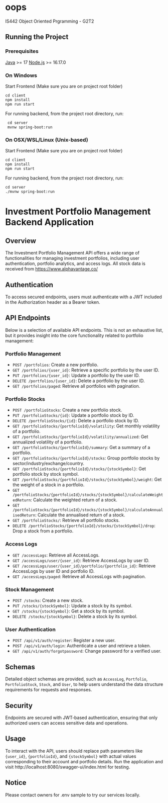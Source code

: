 # oops
IS442 Object Oriented Prgramming - G2T2

## Running the Project

### Prerequisites

[Java](https://www.oracle.com/java/technologies/downloads/#java17) >= 17
[Node.js](https://nodejs.org/en/download) >= 16.17.0

### On Windows

Start Frontend (Make sure you are on project root folder)

```shell
cd client
npm install
npm run start
```

For running backend, from the project root directory, run:
```shell
 cd server
 mvnw spring-boot:run
```

### On OSX/WSL/Linux (Unix-based)

Start Frontend (Make sure you are on project root folder)

```shell
cd client
npm install
npm run start
```

For running backend, from the project root directory, run:
```shell
cd server
./mvnw spring-boot:run
```

# Investment Portfolio Management Backend Application

## Overview
The Investment Portfolio Management API offers a wide range of functionalities for managing investment portfolios, including user authentication, portfolio analytics, and access logs. All stock data is received from https://www.alphavantage.co/

## Authentication
To access secured endpoints, users must authenticate with a JWT included in the Authorization header as a Bearer token.

## API Endpoints
Below is a selection of available API endpoints. This is not an exhaustive list, but it provides insight into the core functionality related to portfolio management:

### Portfolio Management
- `POST /portfolios`: Create a new portfolio.
- `GET /portfolios/{user_id}`: Retrieve a specific portfolio by the user ID.
- `PUT /portfolios/{user_id}`: Update a portfolio by the user ID.
- `DELETE /portfolios/{user_id}`: Delete a portfolio by the user ID.
- `GET /portfolios/paged`: Retrieve all portfolios with pagination.

### Portfolio Stocks
- `POST /portfolioStocks`: Create a new portfolio stock.
- `PUT /portfolioStocks/{id}`: Update a portfolio stock by ID.
- `DELETE /portfolioStocks/{id}`: Delete a portfolio stock by ID.
- `GET /portfolioStocks/{portfolioId}/volatility`: Get monthly volatility of a portfolio.
- `GET /portfolioStocks/{portfolioId}/volatility/annualized`: Get annualized volatility of a portfolio.
- `GET /portfolioStocks/{portfolioId}/summary`: Get a summary of a portfolio.
- `GET /portfolioStocks/{portfolioId}/stocks`: Group portfolio stocks by sector/industry/exchange/country.
- `GET /portfolioStocks/{portfolioId}/stocks/{stockSymbol}`: Get portfolio stock by stock symbol.
- `GET /portfolioStocks/{portfolioId}/stocks/{stockSymbol}/weight`: Get the weight of a stock in a portfolio.
- `GET /portfolioStocks/{portfolioId}/stocks/{stockSymbol}/calculateWeightedReturn`: Calculate the weighted return of a stock.
- `GET /portfolioStocks/{portfolioId}/stocks/{stockSymbol}/calculateAnnualisedReturn`: Calculate the annualised return of a stock.
- `GET /portfolioStocks/`: Retrieve all portfolio stocks.
- `DELETE /portfolioStocks/{portfolioId}/stocks/{stockSymbol}/drop`: Drop a stock from a portfolio.
  
### Access Logs
- `GET /accessLogs`: Retrieve all AccessLogs.
- `GET /accessLogs/user/{user_id}`: Retrieve AccessLogs by user ID.
- `GET /accessLogs/user/{user_id}/portfolio/{portfolio_id}`: Retrieve AccessLogs by user ID and portfolio ID.
- `GET /accessLogs/paged`: Retrieve all AccessLogs with pagination.

### Stock Management
- `POST /stocks`: Create a new stock.
- `PUT /stocks/{stockSymbol}`: Update a stock by its symbol.
- `GET /stocks/{stockSymbol}`: Get a stock by its symbol.
- `DELETE /stocks/{stockSymbol}`: Delete a stock by its symbol.
  
### User Authentication
- `POST /api/v1/auth/register`: Register a new user.
- `POST /api/v1/auth/login`: Authenticate a user and retrieve a token.
- `GET /api/v1/auth/forgotpassword`: Change password for a verified user.

## Schemas
Detailed object schemas are provided, such as `AccessLog`, `Portfolio`, `PortfolioStock`, `Stock`, and `User`, to help users understand the data structure requirements for requests and responses.

## Security
Endpoints are secured with JWT-based authentication, ensuring that only authorized users can access sensitive data and operations.

## Usage
To interact with the API, users should replace path parameters like `{user_id}`, `{portfolioId}`, and `{stockSymbol}` with actual values corresponding to their account and portfolio details. Run the application and visit http://localhost:8080/swagger-ui/index.html for testing.

## Notice
Please contact owners for .env sample to try our services locally.

